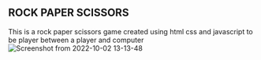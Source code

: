 ##  ROCK PAPER SCISSORS
This is a rock paper scissors game created using html css and javascript 
to be player between a player and computer ![Screenshot from 2022-10-02 13-13-48](https://user-images.githubusercontent.com/74934494/193451589-04550297-26a3-4c98-956f-69e11a8eb0c4.png)
